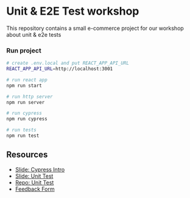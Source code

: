 # Unit & E2E Test workshop

This repository contains a small e-commerce project for our workshop about unit & e2e tests

### Run project

```bash
# create .env.local and put REACT_APP_API_URL
REACT_APP_API_URL=http://localhost:3001

# run react app
npm run start

# run http server
npm run server

# run cypress
npm run cypress

# run tests
npm run test
```


## Resources

* [Slide: Cypress Intro](https://www.slideshare.net/secret/KkHGe1CdgnMlGx)
* [Slide: Unit Test](https://tinyurl.com/fdh3mykb)
* [Repo: Unit Test](https://github.com/Puppo/reactday-2022-workshop-testing)
* [Feedback Form](https://tinyurl.com/yc87r2bv)
